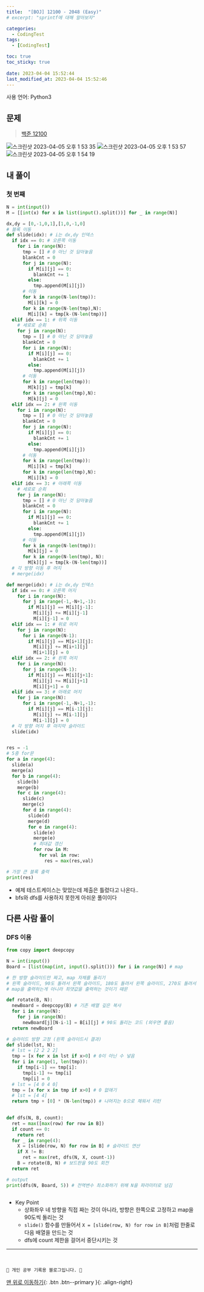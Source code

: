 ```yaml
---
title:  "[BOJ] 12100 - 2048 (Easy)"
# excerpt: "sprintf에 대해 알아보자"

categories:
  - CodingTest
tags:
  - [CodingTest]

toc: true
toc_sticky: true
 
date: 2023-04-04 15:52:44
last_modified_at: 2023-04-04 15:52:46
---
```


사용 언어: Python3

## 문제
> [백준 12100](https://www.acmicpc.net/problem/12100)

![스크린샷 2023-04-05 오후 1 53 35](https://user-images.githubusercontent.com/59405576/229984278-bba70d10-f4f4-42ae-af86-2b126dc4c328.png)
![스크린샷 2023-04-05 오후 1 53 57](https://user-images.githubusercontent.com/59405576/229984331-d52ec3aa-ac90-47df-8408-400d7e399694.png)
![스크린샷 2023-04-05 오후 1 54 19](https://user-images.githubusercontent.com/59405576/229984375-ca89f9ce-c4f3-4cc4-898f-c8c99c61fbeb.png)


## 내 풀이
### 첫 번째
```py
N = int(input())
M = [[int(x) for x in list(input().split())] for _ in range(N)]

dx,dy = [0,-1,0,1],[1,0,-1,0]
# 블록 이동
def slide(idx): # i는 dx,dy 인덱스
  if idx == 0: # 오른쪽 이동
    for i in range(N):
      tmp = [] # 0 아닌 것 담아놓음
      blankCnt = 0
      for j in range(N):
        if M[i][j] == 0:
          blankCnt += 1
        else:
          tmp.append(M[i][j])
      # 이동
      for k in range(N-len(tmp)):
        M[i][k] = 0
      for k in range(N-len(tmp),N):
        M[i][k] = tmp[k-(N-len(tmp))]
  elif idx == 1: # 위쪽 이동
    # 세로로 순회
    for j in range(N):
      tmp = [] # 0 아닌 것 담아놓음
      blankCnt = 0
      for i in range(N):
        if M[i][j] == 0:
          blankCnt += 1
        else:
          tmp.append(M[i][j])
      # 이동
      for k in range(len(tmp)):
        M[k][j] = tmp[k]
      for k in range(len(tmp),N):
        M[k][j] = 0
  elif idx == 2: # 왼쪽 이동
    for i in range(N):
      tmp = [] # 0 아닌 것 담아놓음
      blankCnt = 0
      for j in range(N):
        if M[i][j] == 0:
          blankCnt += 1
        else:
          tmp.append(M[i][j])
      # 이동
      for k in range(len(tmp)):
        M[i][k] = tmp[k]
      for k in range(len(tmp),N):
        M[i][k] = 0
  elif idx == 3: # 아래쪽 이동
    # 세로로 순회
    for j in range(N):
      tmp = [] # 0 아닌 것 담아놓음
      blankCnt = 0
      for i in range(N):
        if M[i][j] == 0:
          blankCnt += 1
        else:
          tmp.append(M[i][j])
      # 이동
      for k in range(N-len(tmp)):
        M[k][j] = 0
      for k in range(N-len(tmp), N):
        M[k][j] = tmp[k-(N-len(tmp))]
  # 각 방향 이동 후 머지      
  # merge(idx)

def merge(idx): # i는 dx,dy 인덱스
  if idx == 0: # 오른쪽 머지
    for i in range(N):
      for j in range(-1,-N+1,-1):
        if M[i][j] == M[i][j-1]:
          M[i][j] += M[i][j-1]
          M[i][j-1] = 0
  elif idx == 1: # 위로 머지
    for j in range(N):
      for i in range(N-1):
        if M[i][j] == M[i+1][j]:
          M[i][j] += M[i+1][j]
          M[i+1][j] = 0
  elif idx == 2: # 왼쪽 머지
    for i in range(N):
      for j in range(N-1):
        if M[i][j] == M[i][j+1]:
          M[i][j] += M[i][j+1]
          M[i][j+1] = 0
  elif idx == 3: # 아래로 머지
    for j in range(N):
      for i in range(-1,-N+1,-1):
        if M[i][j] == M[i-1][j]:
          M[i][j] += M[i-1][j]
          M[i-1][j] = 0
  # 각 방향 머지 후 마지막 슬라이드      
  slide(idx)


res = -1
# 5중 for문
for a in range(4):
  slide(a)
  merge(a)
  for b in range(4):
    slide(b)
    merge(b)
    for c in range(4):
      slide(c)
      merge(c)
      for d in range(4):
        slide(d)
        merge(d)
        for e in range(4):
          slide(e)
          merge(e)
          # 최대값 갱신
          for row in M:
            for val in row:
              res = max(res,val)

# 가장 큰 블록 출력
print(res)
```
- 예제 테스트케이스는 맞았는데 제출은 틀렸다고 나온다..
- bfs와 dfs를 사용하지 못한게 아쉬운 풀이이다


## 다른 사람 풀이
### DFS 이용
```py
from copy import deepcopy

N = int(input())
Board = [list(map(int, input().split())) for i in range(N)] # map

# 한 방향 슬라이드만 짜고, map 자체를 돌리기
# 왼쪽 슬라이드, 90도 돌려서 왼쪽 슬라이드, 180도 돌려서 왼쪽 슬라이드, 270도 돌려서 왼쪽 슬라이드
# map을 출력하는게 아니라 최댓값을 출력하는 것이기 때문

def rotate(B, N):
  newBoard = deepcopy(B) # 기존 배열 깊은 복사
  for i in range(N):
    for j in range(N):
      newBoard[j][N-i-1] = B[i][j] # 90도 돌리는 코드 (외우면 좋음)
  return newBoard

# 슬라이드 방향 고정 (왼쪽 슬라이드시 결과)
def slide(lst, N):
  # lst = [2 2 2 2]
  tmp = [x for x in lst if x>0] # 0이 아닌 수 넣음
  for i in range(1, len(tmp)):
    if tmp[i-1] == tmp[i]:
      tmp[i-1] += tmp[i]
      tmp[i] = 0
  # lst = [4 0 4 0]
  tmp = [x for x in tmp if x>0] # 0 없애기
  # lst = [4 4]
  return tmp + [0] * (N-len(tmp)) # 나머지는 0으로 채워서 리턴
      

def dfs(N, B, count):
  ret = max([max(row) for row in B])
  if count == 0:
    return ret
  for _ in range(4):
    X = [slide(row, N) for row in B] # 슬라이드 연산
    if X != B:
      ret = max(ret, dfs(N, X, count-1))
    B = rotate(B, N) # 보드판을 90도 회전
  return ret

# output
print(dfs(N, Board, 5)) # 전역변수 최소화하기 위해 N을 파라미터로 넘김
    
```
- Key Point 
  - 상화좌우 네 방향을 직접 짜는 것이 아니라, 방향은 한쪽으로 고정하고 map을 90도씩 돌리는 것
  - `slide()` 함수를 만들어서 `X = [slide(row, N) for row in B]`처럼 한줄로 다음 배열을 만드는 것
  - dfs에 count 제한을 걸어서 중단시키는 것



***
<br>


    💛 개인 공부 기록용 블로그입니다. 👻

[맨 위로 이동하기](#){: .btn .btn--primary }{: .align-right}
